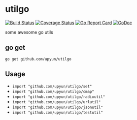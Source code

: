 # utilgo

[![Build Status](https://travis-ci.org/upyun/utilgo.svg)](https://travis-ci.org/upyun/utilgo) [![Coverage Status](https://coveralls.io/repos/github/upyun/utilgo/badge.svg?branch=master)](https://coveralls.io/github/upyun/utilgo?branch=master) [![Go Report Card](https://goreportcard.com/badge/github.com/upyun/utilgo)](https://goreportcard.com/report/github.com/upyun/utilgo) [![GoDoc](https://godoc.org/github.com/upyun/utilgo?status.svg)](https://godoc.org/github.com/upyun/utilgo)

some awesome go utils

## go get

`go get github.com/upyun/utilgo`

## Usage

* `import "github.com/upyun/utilgo/set"`
* `import "github.com/upyun/utilgo/cmap"`
* `import "github.com/upyun/utilgo/radixutil"`
* `import "github.com/upyun/utilgo/urlutil"`
* `import "github.com/upyun/utilgo/jsonutil"`
* `import "github.com/upyun/utilgo/testutil"`
